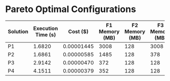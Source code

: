 # Pareto Optimal Configurations

| Solution | Execution Time (s) | Cost ($) | F1 Memory (MB) | F2 Memory (MB) | F3 Memory (MB) | F4 Memory (MB) | F5 Memory (MB) | F6 Memory (MB) |
| --- | --- | --- | --- | --- | --- | --- | --- | --- |
| P1 | 1.6820 | 0.00001445 | 3008 | 128 | 3008 | 3008 | 3008 | 3008 |
| P2 | 1.6861 | 0.00000585 | 1485 | 128 | 378 | 128 | 3008 | 1898 |
| P3 | 2.9142 | 0.00000470 | 372 | 128 | 128 | 128 | 1054 | 815 |
| P4 | 4.1511 | 0.00000379 | 352 | 128 | 128 | 167 | 707 | 481 |
